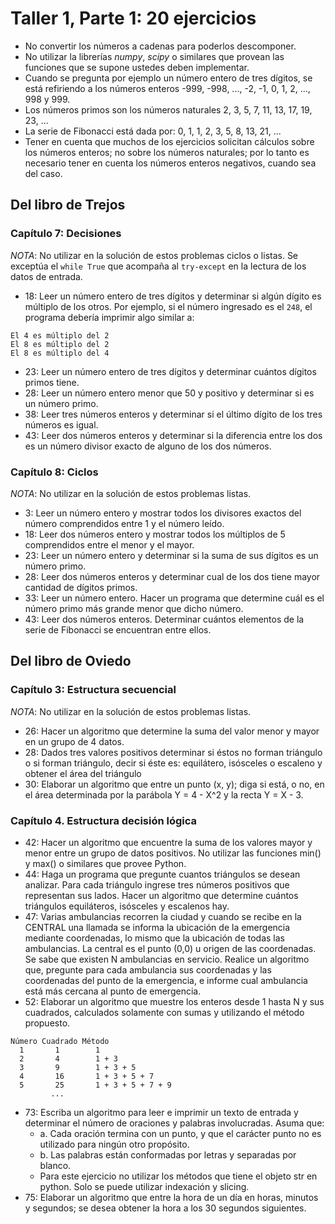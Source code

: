 # Taller 1, Parte 1: 20 ejercicios
* No convertir los números a cadenas para poderlos descomponer.
* No utilizar la librerías *numpy*, *scipy* o similares que provean las funciones que se supone ustedes deben implementar.
* Cuando se pregunta por ejemplo un número entero de tres dígitos, se está refiriendo a los números enteros -999, -998, ..., -2, -1, 0, 1, 2, ..., 998 y 999.
* Los números primos son los números naturales 2, 3, 5, 7, 11, 13, 17, 19, 23, ...
* La serie de Fibonacci está dada por: 0, 1, 1, 2, 3, 5, 8, 13, 21, ...
* Tener en cuenta que muchos de los ejercicios solicitan cálculos sobre los números enteros; no sobre los números naturales; por lo tanto es necesario tener en cuenta los números enteros negativos, cuando sea del caso.

## Del libro de Trejos

### Capítulo 7: Decisiones
*NOTA*: No utilizar en la solución de estos problemas ciclos o listas. Se exceptúa el `while True` que acompaña al `try-except` en la lectura de los datos de entrada.

* 18: Leer un número entero de tres dígitos y determinar si algún dígito es múltiplo de los otros. Por ejemplo, si el número ingresado es el `248`, el programa debería imprimir algo similar a:
```
El 4 es múltiplo del 2 
El 8 es múltiplo del 2 
El 8 es múltiplo del 4
```

* 23: Leer un número entero de tres dígitos y determinar cuántos dígitos primos tiene.
* 28: Leer un número entero menor que 50 y positivo y determinar si es un número primo.
* 38: Leer tres números enteros y determinar si el último dígito de los tres números es igual.
* 43: Leer dos números enteros y determinar si la diferencia entre los dos es un número divisor exacto de alguno de los dos números.

### Capítulo 8: Ciclos
*NOTA*: No utilizar en la solución de estos problemas listas.

* 3: Leer un número entero y mostrar todos los divisores exactos del número comprendidos entre 1 y el número leído.
* 18: Leer dos números entero y mostrar todos los múltiplos de 5 comprendidos entre el menor y el mayor.
* 23: Leer un número entero y determinar si la suma de sus dígitos es un número primo.
* 28: Leer dos números enteros y determinar cual de los dos tiene mayor cantidad de dígitos primos.
* 33: Leer un número entero. Hacer un programa que determine cuál es el número primo más grande menor que dicho número.
* 43: Leer dos números enteros. Determinar cuántos elementos de la serie de Fibonacci se encuentran entre ellos.

## Del libro de Oviedo

### Capítulo 3: Estructura secuencial
*NOTA*: No utilizar en la solución de estos problemas listas.
* 26: Hacer un algoritmo que determine la suma del valor menor y mayor en un grupo de 4 datos.
* 28: Dados tres valores positivos determinar si éstos no forman triángulo o si forman triángulo, decir si éste es: equilátero, isósceles o escaleno y obtener el área del triángulo
* 30: Elaborar un algoritmo que entre un punto (x, y); diga si está, o no, en el área determinada por la parábola Y = 4 - X^2 y la recta Y = X - 3. 

### Capítulo 4. Estructura decisión lógica
* 42: Hacer un algoritmo que encuentre la suma de los valores mayor y menor entre un grupo de datos positivos. No utilizar las funciones min() y max() o similares que provee Python.
* 44: Haga un programa que pregunte cuantos triángulos se desean analizar. Para cada triángulo ingrese tres números positivos que representan sus lados. Hacer un algoritmo que determine cuántos triángulos equiláteros, isósceles y escalenos hay. 
* 47: Varias ambulancias recorren la ciudad y cuando se recibe en la CENTRAL una llamada se informa la ubicación de la emergencia mediante coordenadas, lo mismo que la ubicación de todas las ambulancias. La central es el punto (0,0) u origen de las coordenadas. Se sabe que existen N ambulancias en servicio. Realice un algoritmo que, pregunte para cada ambulancia sus coordenadas y las coordenadas del punto de la emergencia, e informe cual ambulancia está más cercana al punto de emergencia. 
* 52: Elaborar un algoritmo que muestre los enteros desde 1 hasta N y sus cuadrados, calculados solamente con sumas y utilizando el método propuesto. 
```
Número Cuadrado Método 
  1       1        1 
  2       4        1 + 3 
  3       9        1 + 3 + 5 
  4       16       1 + 3 + 5 + 7 
  5       25       1 + 3 + 5 + 7 + 9 
         ...
```     
* 73: Escriba un algoritmo para leer e imprimir un texto de entrada y determinar el número de oraciones y palabras involucradas. Asuma que: 
  * a. Cada oración termina con un punto, y que el carácter punto no es utilizado para ningún otro propósito. 
  * b. Las palabras están conformadas por letras y separadas por blanco. 
  * Para este ejercicio no utilizar los métodos que tiene el objeto str en python. Solo se puede utilizar indexación y slicing.
* 75: Elaborar un algoritmo que entre la hora de un día en horas, minutos y segundos; se desea obtener la hora a los 30 segundos siguientes.